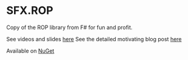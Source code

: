 # SFX.ROP
Copy of the ROP library from F# for fun and profit.

See videos and slides [here](https://fsharpforfunandprofit.com/rop/)
See the detailed motivating blog post [here](https://fsharpforfunandprofit.com/posts/recipe-part2/)

Available on [NuGet](https://www.nuget.org/packages/SFX.ROP/)